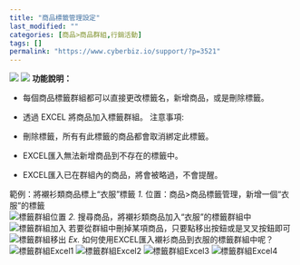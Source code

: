 ```yaml
---
title: "商品標籤管理設定"
last_modified: ""
categories: [商品>商品群組,行銷活動]
tags: []
permalink: "https://www.cyberbiz.io/support/?p=3521"
---
```


![](https://www.cyberbiz.io/support/wp-content/uploads/適用站別.png)
[![](https://www.cyberbiz.io/support/wp-content/uploads/台灣站.png)](https://www.cyberbiz.io/support/?page_id=2490)
**功能說明：**  

* 每個商品標籤群組都可以直接更改標籤名，新增商品，或是刪除標籤。
* 透過 EXCEL 將商品加入標籤群組。
注意事項:  

* 刪除標籤，所有有此標籤的商品都會取消綁定此標籤。
* EXCEL匯入無法新增商品到不存在的標籤中。
* EXCEL匯入已在群組內的商品，將會被略過，不會提醒。

範例：將襯衫類商品標上“衣服”標籤 _1._ 位置：商品>商品標籤管理，新增一個“衣服”的標籤  
![標籤群組位置](https://www.cyberbiz.co/support/wp-content/uploads/2019/08/標籤群組位置.png) _2._ 搜尋商品，將襯衫類商品加入“衣服”的標籤群組中  
![標籤群組加入](https://www.cyberbiz.co/support/wp-content/uploads/2019/08/標籤群組加入.png) 若要從群組中刪掉某項商品，只要點移出按鈕或是叉叉按鈕即可  
![標籤群組移出](https://www.cyberbiz.co/support/wp-content/uploads/2019/08/標籤群組移出.png) _Ex._ 如何使用EXCEL匯入襯衫商品到衣服的標籤群組中呢？  
![標籤群組Excel1](https://www.cyberbiz.co/support/wp-content/uploads/2019/08/標籤群組Excel1.png)
![標籤群組Excel2](https://www.cyberbiz.io/support/wp-content/uploads/商品標籤管理設定01.png)
![標籤群組Excel3](https://www.cyberbiz.co/support/wp-content/uploads/2019/08/標籤群組Excel3.png)
![標籤群組Excel4](https://www.cyberbiz.co/support/wp-content/uploads/2019/08/標籤群組Excel4.png)

